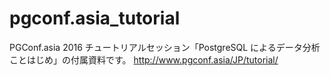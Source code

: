 # pgconf.asia_tutorial
PGConf.asia 2016 チュートリアルセッション「PostgreSQL によるデータ分析ことはじめ」の付属資料です。
http://www.pgconf.asia/JP/tutorial/
